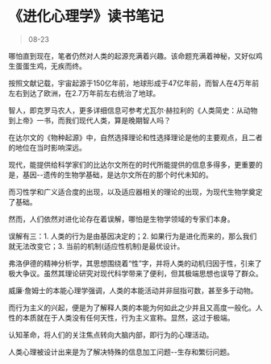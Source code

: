 # 《进化心理学》读书笔记

> 08-23

哪怕直到现在，笔者仍然对人类的起源充满着兴趣。该命题充满着神秘，又好似鸡生蛋蛋生鸡，无疾而终。

按照文献记载，宇宙起源于150亿年前，地球形成于47亿年前，而智人在4万年前左右到达了欧洲，在2.7万年前左右统治了地球。

智人，即克罗马农人，更多详细信息可参考尤瓦尔·赫拉利的《人类简史：从动物到上帝》一书，而我们现代人类，算是晚期智人吗？

在达尔文的《物种起源》中，自然选择理论和性选择理论是他的主要观点，且二者的地位在当时影响深远。

现代，能提供给科学家们的比达尔文所在的时代所能提供的信息多得多，更重要的是，基因--遗传的生物学基础，是达尔文所在的那个时代未知的。

而习性学和广义适合度的出现，以及适应器相关的理论的出现，为现代生物学奠定了基础。

然而，人们依然对进化论存在着误解，哪怕是生物学领域的专家们本身。

误解有三：1. 人类的行为是由基因决定的；2. 如果行为是进化而来的，那么我们就无法改变它；3. 当前的机制(适应性机制)是最优设计。

弗洛伊德的精神分析学，其思想围绕着“性”字，并将人类的动机归因于性，引来了极大争议。虽然其理论研究对现代科学带来了便利，但其极端思想也误导了群众。

威廉·詹姆士的本能心理学强调，人类的本能活动并非屈指可数，甚至多于动物。

而行为主义的兴起，便是为了解释人类的本能为何如此之少并且又高度一般化。人性的本质就在于人类没有任何天性，行为主义宣称。显然，这过于极端。

认知革命，将人们的关注焦点转向大脑内部，即行为的心理活动。

人类心理被设计出来是为了解决特殊的信息加工问题--生存和繁衍问题。






























